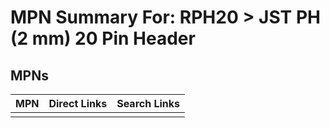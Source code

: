 



# MPN Summary For: RPH20 > JST PH (2 mm) 20 Pin Header

## MPNs
  

|MPN|Direct Links|Search Links|
| :--- | :--- | :--- |
||||
